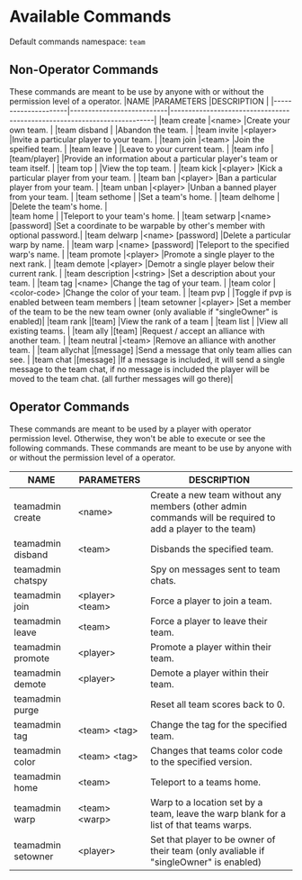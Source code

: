 # Available Commands
Default commands namespace: `team`

## Non-Operator Commands 
These commands are meant to be use by anyone with or without the permission level of a operator.
|NAME                 |PARAMETERS                 |DESCRIPTION                                                              |
|---------------------|---------------------------|-------------------------------------------------------------------------|
|team create          |\<name\>                   |Create your own team.                                                    |
|team disband         |                           |Abandon the team.                                                        |
|team invite          |\<player\>                 |Invite a particular player to your team.                                 |
|team join            |\<team\>                   |Join the speified team.                                                  |
|team leave           |                           |Leave to your current team.                                              |
|team info            |[team/player]              |Provide an information about a particular player's team or team itself.  |
|team top             |                           |View the top team.                                                       |
|team kick            |\<player\>                 |Kick a particular player from your team.                                 |
|team ban             |\<player\>                 |Ban a particular player from your team.                                  |
|team unban           |\<player\>                 |Unban a banned player from your team.                                    |
|team sethome         |                           |Set a team's home.                                                       |
|team delhome         |                           |Delete the team's home.                                                  |                                                                                        
|team home            |                           |Teleport to your team's home.                                            |
|team setwarp         |\<name\> [password]        |Set a coordinate to be warpable by other's member with optional password.|
|team delwarp         |\<name\> [password]        |Delete a particular warp by name.                                        |
|team warp            |\<name\> [password]        |Teleport to the specified warp's name.                                   |
|team promote         |\<player\>                 |Promote a single player to the next rank.                                |
|team demote          |\<player\>                 |Demotr a single player below their current rank.                         |
|team description     |\<string\>                 |Set a description about your team.                                       |
|team tag             |\<name\>                   |Change the tag of your team.                                             |
|team color           |\<color-code\>             |Change the color of your team.                                           |
|team pvp             |                           |Toggle if pvp is enabled between team members                            |
|team setowner        |\<player\>                 |Set a member of the team to be the new team owner (only avaliable if "singleOwner" is enabled)|
|team rank            |[team]                     |View the rank of a team                                                  |
|team list            |                           |View all existing teams.                                                 |
|team ally            |[team]                     |Request / accept an alliance with another team.                          |
|team neutral         |\<team\>                   |Remove an alliance with another team.                                    |
|team allychat        |[message]                  |Send a message that only team allies can see.                            |
|team chat            |[message]                  |If a message is included, it will send a single message to the team chat, if no message is included the player will be moved to the team chat. (all further messages will go there)|

## Operator Commands
These commands are meant to be used by a player with operator permission level. Otherwise, they won't be able to execute or see the following commands.
These commands are meant to be use by anyone with or without the permission level of a operator.

|NAME                 |PARAMETERS                 |DESCRIPTION                                                              |
|---------------------|---------------------------|-------------------------------------------------------------------------|
|teamadmin create     |\<name\>                   |Create a new team without any members (other admin commands will be required to add a player to the team)|
|teamadmin disband    |\<team\>                   |Disbands the specified team.                                             |
|teamadmin chatspy    |                           |Spy on messages sent to team chats.                                      |
|teamadmin join       |\<player\> \<team\>        |Force a player to join a team.                                           |
|teamadmin leave      |\<team\>                   |Force a player to leave their team.                                      |
|teamadmin promote    |\<player\>                 |Promote a player within their team.                                      |
|teamadmin demote     |\<player\>                 |Demote a player within their team.                                       |
|teamadmin purge      |                           |Reset all team scores back to 0.                                         |
|teamadmin tag        |\<team\> \<tag\>           |Change the tag for the specified team.                                   |
|teamadmin color      |\<team\> \<tag\>           |Changes that teams color code to the specified version.                  |
|teamadmin home       |\<team\>                   |Teleport to a teams home.                                                |
|teamadmin warp       |\<team\> \<warp\>          |Warp to a location set by a team, leave the warp blank for a list of that teams warps.|
|teamadmin setowner   |\<player\>                 |Set that player to be owner of their team (only avaliable if "singleOwner" is enabled)|